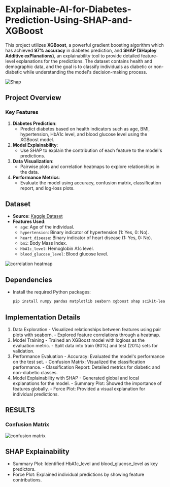 # Explainable-AI-for-Diabetes-Prediction-Using-SHAP-and-XGBoost

This project utilizes **XGBoost**, a powerful gradient boosting algorithm which has achieved **97% accuracy** in diabetes prediction, and **SHAP (SHapley Additive exPlanations)**, an explainability tool to provide detailed feature-level explanations for the predictions. The dataset contains health and demographic data, and the goal is to classify individuals as diabetic or non-diabetic while understanding the model's decision-making process.

![Shap]()

## Project Overview

### Key Features
1. **Diabetes Prediction**:
   - Predict diabetes based on health indicators such as age, BMI, hypertension, HbA1c level, and blood glucose level using the XGBoost model.
2. **Model Explainability**:
   - Use SHAP to explain the contribution of each feature to the model's predictions.
3. **Data Visualization**:
   - Pairwise plots and correlation heatmaps to explore relationships in the data.
4. **Performance Metrics**:
   - Evaluate the model using accuracy, confusion matrix, classification report, and log-loss plots.

## Dataset

- **Source**: [Kaggle Dataset](https://www.kaggle.com/datasets/iammustafatz/diabetes-prediction-dataset)
- **Features Used**:
  - `age`: Age of the individual.
  - `hypertension`: Binary indicator of hypertension (1: Yes, 0: No).
  - `heart_disease`: Binary indicator of heart disease (1: Yes, 0: No).
  - `bmi`: Body Mass Index.
  - `HbA1c_level`: Hemoglobin A1c level.
  - `blood_glucose_level`: Blood glucose level.
 
![correlation heatmap]()

## Dependencies

  - Install the required Python packages:
    ```bash
    pip install numpy pandas matplotlib seaborn xgboost shap scikit-learn

## Implementation Details
  1. Data Exploration
    - Visualized relationships between features using pair plots with seaborn.
    - Explored feature correlations through a heatmap.
  2. Model Training
    - Trained an XGBoost model with logloss as the evaluation metric.
    - Split data into train (80%) and test (20%) sets for validation.
  3. Performance Evaluation
    - Accuracy: Evaluated the model's performance on the test set.
    - Confusion Matrix: Visualized the classification performance.
    - Classification Report: Detailed metrics for diabetic and non-diabetic classes.
  4. Model Explainability with SHAP
    - Generated global and local explanations for the model.
    - Summary Plot: Showed the importance of features globally.
    - Force Plot: Provided a visual explanation for individual predictions.

## RESULTS

### Confusion Matrix
![confusion matrix]()

## SHAP Explainability
  - Summary Plot: Identified HbA1c_level and blood_glucose_level as key predictors.
  - Force Plot: Explained individual predictions by showing feature contributions.

